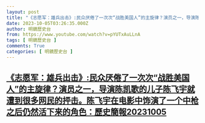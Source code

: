 ```yaml
---
layout: post
title: "《志愿军：雄兵出击》:民众厌倦了一次次“战胜美国人”的主旋律？演员之一，导演陈凯歌的儿子陈飞宇就遭到很多网民的抨击。陈飞宇在电影中饰演了一个中枪之后仍然活下来的角色：歷史簡報20231005"
date: 2023-10-05T03:26:35.000Z
author: 明鏡歷史台
from: https://www.youtube.com/watch?v=pYUTxAuLLnA
tags: [ 明鏡歷史台 ]
comments: True
categories: [ 明鏡歷史台 ]
---
```

<!--1696476395000-->
[《志愿军：雄兵出击》:民众厌倦了一次次“战胜美国人”的主旋律？演员之一，导演陈凯歌的儿子陈飞宇就遭到很多网民的抨击。陈飞宇在电影中饰演了一个中枪之后仍然活下来的角色：歷史簡報20231005](https://www.youtube.com/watch?v=pYUTxAuLLnA)
------

<div>

</div>
